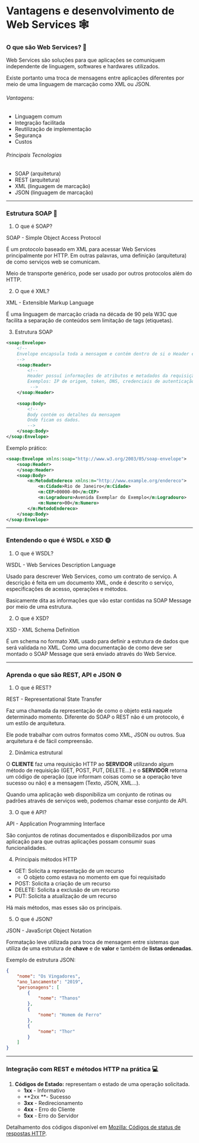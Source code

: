 # Vantagens e desenvolvimento de Web Services :spider_web:

### O que são Web Services? :thinking:

Web Services são soluções para que aplicações se comuniquem independente de linguagem, softwares e hardwares utilizados.

Existe portanto uma troca de mensagens entre aplicações diferentes por meio de uma linguagem de marcação como XML ou JSON.

###### Vantagens:

- Linguagem comum
- Integração facilitada
- Reutilização de implementação
- Segurança
- Custos

###### Principais Tecnologias

- SOAP (arquitetura)
- REST (arquitetura)
- XML (linguagem de marcação)
- JSON (linguagem de marcação)

***

### Estrutura SOAP 🧼

1. O que é SOAP?

SOAP - Simple Object Access Protocol

É um protocolo baseado em XML para acessar Web Services principalmente por HTTP. Em outras palavras, uma definição (arquitetura) de como serviços web se comunicam.

Meio de transporte genérico, pode ser usado por outros protocolos além do HTTP.

2. O que é XML?

XML - Extensible Markup Language

É uma linguagem de marcação criada na década de 90 pela W3C que facilita a separação de conteúdos sem limitação de tags (etiquetas).

3. Estrutura SOAP

```xml
<soap:Envelope>
    <!-- 
	Envelope encapsula toda a mensagem e contém dentro de si o Header e o Body 
	-->
	<soap:Header>
        <!-- 
        Header possuí informações de atributos e metadados da requisição.
		Exemplos: IP de origem, token, DNS, credenciais de autenticação, etc.
         -->
    </soap:Header>
    
    <soap:Body>
        <!-- 
		Body contém os detalhes da mensagem 
		Onde ficam os dados.
		-->
    </soap:Body>
</soap:Envelope>
```

Exemplo prático:

```xml
<soap:Envelope xmlns:soap="http://www.w3.org/2003/05/soap-envelope">
    <soap:Header>
    </soap:Header>
    <soap:Body>
        <m:MetodoEndereco xmlns:m="http://www.example.org/endereco">
            <m:Cidade>Rio de Janeiro</m:Cidade>
            <m:CEP>00000-00</m:CEP>
            <m:Logradouro>Avenida Exemplar do Exemplo</m:Logradouro>
            <m:Numero>00</m:Numero>
        </m:MetodoEndereco>
    </soap:Body>
</soap:Envelope>
```

---

### Entendendo o que é WSDL e XSD :sun_with_face:

1. O que é WSDL?

WSDL - Web Services Description Language

Usado para descrever Web Services, como um contrato de serviço. A descrição é feita em um documento XML, onde é descrito o serviço, especificações de acesso, operações e métodos.

Basicamente dita as informações que vão estar contidas na SOAP Message por meio de uma estrutura.

2. O que é XSD?

XSD - XML Schema Definition

É um schema no formato XML usado para definir a estrutura de dados que será validada no XML. Como uma documentação de como deve ser montado o SOAP Message que será enviado através do Web Service.

---

### Aprenda o que são REST, API e JSON :gear:

1. O que é REST?

REST - Representational State Transfer

Faz uma chamada da representação de como o objeto está naquele determinado momento. Diferente do SOAP o REST não é um protocolo, é um estilo de arquitetura.

Ele pode trabalhar com outros formatos como XML, JSON ou outros. Sua arquitetura é de fácil compreensão.

2. Dinâmica estrutural

O **CLIENTE** faz uma requisição HTTP ao **SERVIDOR** utilizando algum método de requisição (GET, POST, PUT, DELETE...) e o **SERVIDOR** retorna um código de operação (que informam coisas como se a operação teve sucesso ou não) e a mensagem (Texto, JSON, XML...).

Quando uma aplicação web disponibiliza um conjunto de rotinas ou padrões através de serviços web, podemos chamar esse conjunto de API.

3. O que é API?

API - Application Programming Interface

São conjuntos de rotinas documentados e disponibilizados por uma aplicação para que outras aplicações possam consumir suas funcionalidades.

4. Principais métodos HTTP

- GET: Solicita a representação de um recurso
  - O objeto como estava no momento em que foi requisitado
- POST: Solicita a criação de um recurso
- DELETE: Solicita a exclusão de um recurso
- PUT: Solicita a atualização de um recurso

Há mais métodos, mas esses são os principais.

5. O que é JSON?

JSON - JavaScript Object Notation

Formatação leve utilizada para troca de mensagem entre sistemas que utiliza de uma estrutura de **chave** e de **valor** e também de **listas ordenadas**.

Exemplo de estrutura JSON:

```json
{
    "nome": "Os Vingadores",
    "ano_lancamento": "2019",
    "personagens": [
        {
            "nome": "Thanos"
        },
        {
            "nome": "Homem de Ferro"
        },
        {
            "nome": "Thor"
        }
    ]
}
```

---

### Integração com REST e métodos HTTP na prática :computer:

1. **Códigos de Estado:** representam o estado de uma operação solicitada.
   - **1xx** - Informativo
   - **2xx **- Sucesso
   - **3xx** - Redirecionamento
   - **4xx** - Erro do Cliente
   - **5xx** - Erro do Servidor

Detalhamento dos códigos disponível em [Mozilla: Códigos de status de respostas HTTP](https://developer.mozilla.org/pt-BR/docs/Web/HTTP/Status).